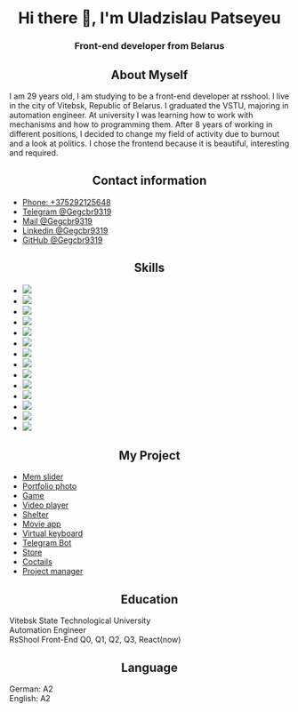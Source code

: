 <h1 align="center"> Hi there 👋, I'm Uladzislau Patseyeu </h1>
<h3 align="center"> Front-end developer from Belarus</h3>

<h2 align="center"> About Myself </h2>
<p> I am 29 years old, I am studying to be a front-end developer at rsshool. I live in the city of Vitebsk, Republic of Belarus. I graduated the VSTU, majoring in automation engineer. At university I was learning how to work with mechanisms and how to programming them. After 8 years of working in different positions, I decided to change my field of activity due to burnout and a look at politics. I chose the frontend because it is beautiful, interesting and required. </p>

<div>
<div> 
<section class="section contact-info" id="contact">
          <h2 class="h2 h2-contact" align="center">Contact information</h2>
          <ul class="contact">
            <li>
              <a class="a" href="tel:+375292125648"><span class="span">Phone: +375292125648</span></a>
            </li>
            <li>
              <a class="a" href="https://t.me/Gegcbr9319"><span class="span">Telegram @Gegcbr9319</span></a>
            </li>
            <li>
              <a class="a" href="mailto:gegcbr9319@gmail.com"><span class="span">Mail @Gegcbr9319</span></a>
            </li>
            <li>
              <a class="a" href="https://linkedin.com/in/gegcbr9319"><span class="span">Linkedin @Gegcbr9319</span></a>
            </li>
            <li>
              <a class="a" href="https://github.com/Gegcbr9319"><span class="span">GitHub @Gegcbr9319</span></a>
            </li>
          </ul>
        </section>
</div>
<div>
<section class="section skills" id="skills">
          <h2 class="h2 h2-skills" align="center">Skills</h2>
          <ul class="skill">
            <li><img src="https://img.shields.io/badge/html5-%23E34F26.svg?style=for-the-badge&logo=html5&logoColor=white"> </img></li> 
            <li><img src="https://img.shields.io/badge/SASS-hotpink.svg?style=for-the-badge&logo=SASS&logoColor=white"></></li>
          <li><img src="https://img.shields.io/badge/styled--components-DB7093?style=for-the-badge&logo=styled-components&logoColor=white"></li>
            <li><img src="https://img.shields.io/badge/javascript-%23323330.svg?style=for-the-badge&logo=javascript&logoColor=%23F7DF1E"></li>
            <li><img src="https://img.shields.io/badge/typescript-%23007ACC.svg?style=for-the-badge&logo=typescript&logoColor=white"></li>
            <li><img src="https://img.shields.io/badge/css3-%231572B6.svg?style=for-the-badge&logo=css3&logoColor=white"></li>
            <li><img src="https://img.shields.io/badge/git-%23F05033.svg?style=for-the-badge&logo=git&logoColor=white"></li>
           <li><img src="https://img.shields.io/badge/react-%2320232a.svg?style=for-the-badge&logo=react&logoColor=%2361DAFB"></li>
          <li><img src="https://img.shields.io/badge/React_Router-CA4245?style=for-the-badge&logo=react-router&logoColor=white"></li>
          <li><img src="https://img.shields.io/badge/-React%20Query-FF4154?style=for-the-badge&logo=react%20query&logoColor=white"></li>
          <li><img src="https://img.shields.io/badge/React%20Hook%20Form-%23EC5990.svg?style=for-the-badge&logo=reacthookform&logoColor=white"></li>
          <li><img src="https://img.shields.io/badge/redux-%23593d88.svg?style=for-the-badge&logo=redux&logoColor=white"></li>
          <li><img src="https://img.shields.io/badge/MUI-%230081CB.svg?style=for-the-badge&logo=mui&logoColor=white"></li>
          <li><img src="https://img.shields.io/badge/webpack-%238DD6F9.svg?style=for-the-badge&logo=webpack&logoColor=black"></li>
          </ul>
        </section>
        </div>
        <div> 
        <section class="section project" id="project">
          <h2 class="h2 h2-project" align="center">My Project</h2>
          <ul class="project-ul">
            <li>
              <a class="a" href="https://gegcbr9319.github.io/cssMemSlider/cssMemSlider/src/index"><span class="span">Mem slider</span></a>
            </li>
            <li>
              <a class="a" href="https://gegcbr9319.github.io/portfolio-photo/"><span class="span">Portfolio photo</span></a>
            </li>
            <li>
              <a class="a" href="https://gegcbr9319.github.io/gameNS/"><span class="span">Game</span></a>
            </li>
            <li>
              <a class="a" href="https://gegcbr9319.github.io/portfolio-video/"><span class="span">Video player</span></a>
            </li>
            <li>
              <a class="a" href="https://gegcbr9319.github.io/shelter/pages/main/index"><span class="span">Shelter</span></a>
            </li>
            <li>
              <a class="a" href="https://gegcbr9319.github.io/Movie-app/"><span class="span">Movie app</span></a>
            </li>
            <li>
              <a class="a" href="https://gegcbr9319.github.io/virtualKeyboard/src/index"><span class="span">Virtual keyboard</span></a>
            </li>
            <li>
              <a class="a" href="https://t.me/gegcbrBot"><span class="span">Telegram Bot</span></a>
            </li>
            <li>
              <a class="a" href="https://gegcbr9319-onlinestore.netlify.app/"><span class="span">Store</span></a>
            </li>
             <li>
              <a class="a" href="https://coctails-search.netlify.app/"><span class="span">Coctails</span></a>
            </li>
                <li>
              <a class="a" href="https://rss-react-pm-app.netlify.app/"><span class="span">Project manager</span></a>
            </li>    
          </ul>
        </section>
        </div>
</div>
<div class="down">
        <section class="section education" id="education">
          <h2 class="h2 h2-education" align="center">Education</h2>
          <p>
            Vitebsk State Technological University <br>
            Automation Engineer <br>
            RsShool Front-End Q0, Q1, Q2, Q3, React(now)
          </p>
        </section>
        <section class="section language" id="language">
          <h2 class="h2 h2-language" align="center">Language</h2>
          <p>
            German: A2 <br>
            English: A2
          </p>
        </section>
      </div>
